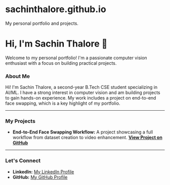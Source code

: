 # sachinthalore.github.io
My personal portfolio and projects.
# Hi, I'm Sachin Thalore 👋

Welcome to my personal portfolio! I'm a passionate computer vision enthusiast with a focus on building practical projects.

### **About Me**

Hi! I'm Sachin Thalore, a second-year B.Tech CSE student specializing in AI/ML. I have a strong interest in computer vision and am building projects to gain hands-on experience. My work includes a project on end-to-end face swapping, which is a key highlight of my portfolio.



---

### **My Projects**
* **End-to-End Face Swapping Workflow:**
  A project showcasing a full workflow from dataset creation to video enhancement.
  **[View Project on GitHub](https://github.com/sachinthalore/End-to-End-Face-Swapping-Workflow)**
  



---

### **Let's Connect**
* **LinkedIn:** [My LinkedIn Profile](https://www.linkedin.com/in/sachin-thalore-2b3794321?utm_source=share&utm_campaign=share_via&utm_content=profile&utm_medium=android_app)
* **GitHub:** [My GitHub Profile](https://github.com/sachinthalore)
